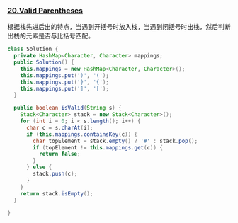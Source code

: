 ### [20.Valid Parentheses](https://leetcode.com/problems/valid-parentheses/)

根据栈先进后出的特点，当遇到开括号时放入栈，当遇到闭括号时出栈，然后判断出栈的元素是否与比括号匹配。

```java
class Solution {
  private HashMap<Character, Character> mappings;
  public Solution() {
    this.mappings = new HashMap<Character, Character>();
    this.mappings.put(')', '(');
    this.mappings.put('}', '{');
    this.mappings.put(']', '[');
  }

  public boolean isValid(String s) {
    Stack<Character> stack = new Stack<Character>();
    for (int i = 0; i < s.length(); i++) {
      char c = s.charAt(i);
      if (this.mappings.containsKey(c)) {
        char topElement = stack.empty() ? '#' : stack.pop();
        if (topElement != this.mappings.get(c)) {
          return false;
        }
      } else {
        stack.push(c);
      }
    }
    return stack.isEmpty();
  }
    
}
```
